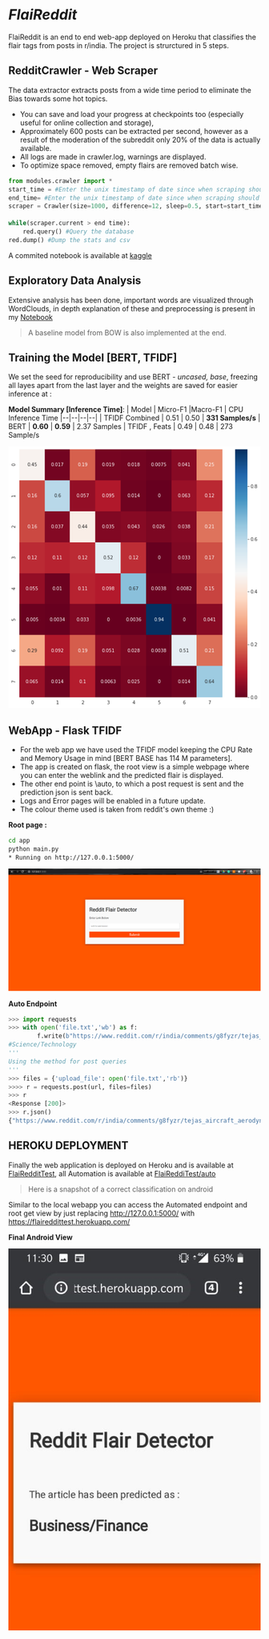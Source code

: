 # *FlaiReddit*
FlaiReddit is an end to end web-app deployed on Heroku that classifies the flair tags from posts in r/india. The project is strurctured in 5 steps.

## RedditCrawler - Web Scraper
The data extractor extracts posts from a wide time period to eliminate the Bias towards some hot topics.
* You can save and load your progress at checkpoints too (especially useful for online collection and storage), 
* Approximately  600 posts can be extracted per second, however as a result of the moderation of the subreddit only 20% of the data is actually available. 
* All logs are made in crawler.log, warnings are displayed.
* To optimize space removed, empty flairs are removed batch wise.

```python
from modules.crawler import *
start_time = #Enter the unix timestamp of date since when scraping should begin
end_time= #Enter the unix timestamp of date since when scraping should end
scraper = Crawler(size=1000, difference=12, sleep=0.5, start=start_time)

while(scraper.current > end time):
	red.query() #Query the database
red.dump() #Dump the stats and csv
```

A commited notebook is available at [kaggle](https://www.kaggle.com/someshsingh22/redditcrawlertest)

## Exploratory Data Analysis
Extensive analysis has been done, important words are visualized through WordClouds, in depth explanation of these and preprocessing is present in my [Notebook](https://github.com/someshsingh22/FlaiReddit-MIDAS/blob/master/Notebooks/Part-2-EDA.ipynb)

>A baseline model from BOW is also implemented at the end.
## Training the Model [BERT, TFIDF]
We set the seed for reproducibility and use BERT - *uncased, base*, freezing all layes apart from the last layer and the weights are saved for easier inference at : 

**Model Summary [Inference Time]**:
| Model | Micro-F1  |Macro-F1  | CPU Inference Time
|--|--|--|--|
| TFIDF Combined | 0.51 | 0.50  | **331 Samples/s**
| BERT | **0.60** | **0.59**  |	2.37 Samples
| TFIDF , Feats | 0.49 | 0.48  | 273 Sample/s

![Confusion Matrix](Images/CM.png)

## WebApp - Flask TFIDF
* For the web app we have used the TFIDF model keeping the CPU Rate and Memory Usage in mind [BERT BASE has 114 M parameters].
* The app is created on flask, the root view is a simple webpage where you can enter the weblink and the predicted flair is displayed.
* The other end point is \auto, to which a post request is sent and the prediction json is sent back.
* Logs and Error pages will be enabled in a future update.
* The colour theme used is taken from reddit's own theme :)

 **Root page :**
```bash
cd app
python main.py
* Running on http://127.0.0.1:5000/
```
![Root page](Images/websnap.PNG)

**Auto Endpoint**
```python
>>> import requests
>>> with open('file.txt','wb') as f:
		f.write(b"https://www.reddit.com/r/india/comments/g8fyzr/tejas_aircraft_aerodynamics_analysis_the_swedish/")
#Science/Technology
'''
Using the method for post queries
'''
>>> files = {'upload_file': open('file.txt','rb')}
>>>> r = requests.post(url, files=files)
>>> r
<Response [200]>
>>> r.json()
{"https://www.reddit.com/r/india/comments/g8fyzr/tejas_aircraft_aerodynamics_analysis_the_swedish/" : 'Science/Technology'}
```
## HEROKU DEPLOYMENT
Finally the web application is deployed on Heroku and is available at [FlaiRedditTest](https://flaireddittest.herokuapp.com/), all Automation is available at [FlaiReddiTest/auto](https://flaireddittest.herokuapp.com/auto)
> Here is a snapshot of a correct classification on android

 Similar to the local webapp you can access the Automated endpoint and root get view by just replacing http://127.0.0.1:5000/ with https://flaireddittest.herokuapp.com/

 **Final Android View**

![Android Final View](Images/DroidView.jpeg)


